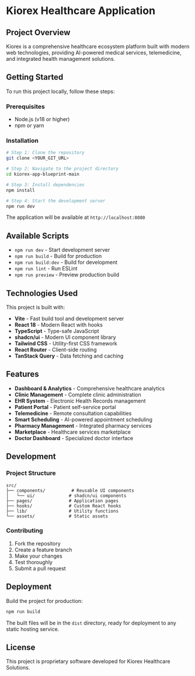# Kiorex Healthcare Application

## Project Overview

Kiorex is a comprehensive healthcare ecosystem platform built with modern web technologies, providing AI-powered medical services, telemedicine, and integrated health management solutions.

## Getting Started

To run this project locally, follow these steps:

### Prerequisites

- Node.js (v18 or higher)
- npm or yarn

### Installation

```sh
# Step 1: Clone the repository
git clone <YOUR_GIT_URL>

# Step 2: Navigate to the project directory
cd kiorex-app-blueprint-main

# Step 3: Install dependencies
npm install

# Step 4: Start the development server
npm run dev
```

The application will be available at `http://localhost:8080`

## Available Scripts

- `npm run dev` - Start development server
- `npm run build` - Build for production
- `npm run build:dev` - Build for development
- `npm run lint` - Run ESLint
- `npm run preview` - Preview production build

## Technologies Used

This project is built with:

- **Vite** - Fast build tool and development server
- **React 18** - Modern React with hooks
- **TypeScript** - Type-safe JavaScript
- **shadcn/ui** - Modern UI component library
- **Tailwind CSS** - Utility-first CSS framework
- **React Router** - Client-side routing
- **TanStack Query** - Data fetching and caching

## Features

- **Dashboard & Analytics** - Comprehensive healthcare analytics
- **Clinic Management** - Complete clinic administration
- **EHR System** - Electronic Health Records management
- **Patient Portal** - Patient self-service portal
- **Telemedicine** - Remote consultation capabilities
- **Smart Scheduling** - AI-powered appointment scheduling
- **Pharmacy Management** - Integrated pharmacy services
- **Marketplace** - Healthcare services marketplace
- **Doctor Dashboard** - Specialized doctor interface

## Development

### Project Structure

```
src/
├── components/          # Reusable UI components
│   └── ui/             # shadcn/ui components
├── pages/              # Application pages
├── hooks/              # Custom React hooks
├── lib/                # Utility functions
└── assets/             # Static assets
```

### Contributing

1. Fork the repository
2. Create a feature branch
3. Make your changes
4. Test thoroughly
5. Submit a pull request

## Deployment

Build the project for production:

```sh
npm run build
```

The built files will be in the `dist` directory, ready for deployment to any static hosting service.

## License

This project is proprietary software developed for Kiorex Healthcare Solutions.